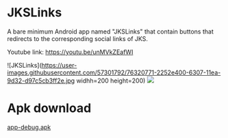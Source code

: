 # JKSLinks
A bare minimum Android app named "JKSLinks" that contain buttons that redirects to the corresponding social links of JKS.

Youtube link: https://youtu.be/unMVkZEafWI

![JKSLinks](https://user-images.githubusercontent.com/57301792/76320771-2252e400-6307-11ea-9d32-d97c5cb3ff2e.jpg widhh=200 height=200)
![](src/JKSLinks.gif)

# **Apk download**
[app-debug.apk](src/app-debug.apk?raw=true)
